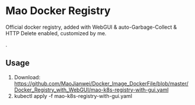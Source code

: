 # Mao Docker Registry

Official docker registry, added with WebGUI & auto-Garbage-Collect & HTTP Delete enabled, customized by me.

.

## Usage

1. Download: https://github.com/MaoJianwei/Docker_Image_DockerFile/blob/master/Docker_Registry_with_WebGUI/mao-k8s-registry-with-gui.yaml
2. kubectl apply -f mao-k8s-registry-with-gui.yaml
